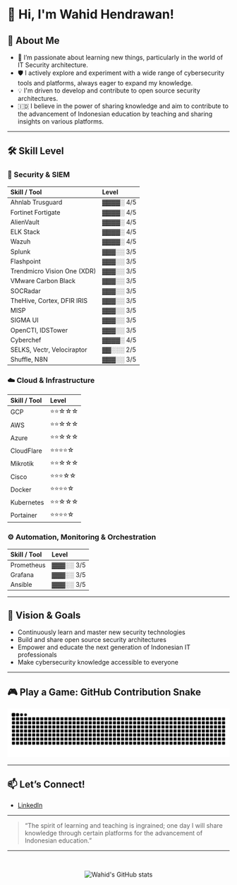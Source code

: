 # 👋 Hi, I'm Wahid Hendrawan!

## 🚀 About Me

- 🌱 I’m passionate about learning new things, particularly in the world of IT Security architecture.
- 🛡️ I actively explore and experiment with a wide range of cybersecurity tools and platforms, always eager to expand my knowledge.
- 💡 I'm driven to develop and contribute to open source security architectures.
- 🇮🇩 I believe in the power of sharing knowledge and aim to contribute to the advancement of Indonesian education by teaching and sharing insights on various platforms.

---

## 🛠️ Skill Level

### 🔐 Security & SIEM
| Skill / Tool | Level |
|:-------------|:------|
| Ahnlab Trusguard            | ▓▓▓▓░ 4/5 |
| Fortinet Fortigate          | ▓▓▓▓░ 4/5 |
| AlienVault                  | ▓▓▓▓░ 4/5 |
| ELK Stack                   | ▓▓▓▓░ 4/5 |
| Wazuh                       | ▓▓▓▓░ 4/5 |
| Splunk                      | ▓▓▓░░ 3/5 |
| Flashpoint                  | ▓▓▓░░ 3/5 |
| Trendmicro Vision One (XDR) | ▓▓▓░░ 3/5 |
| VMware Carbon Black         | ▓▓▓░░ 3/5 |
| SOCRadar                    | ▓▓▓░░ 3/5 |
| TheHive, Cortex, DFIR IRIS  | ▓▓▓░░ 3/5 |
| MISP                        | ▓▓▓░░ 3/5 |
| SIGMA UI                    | ▓▓▓░░ 3/5 |
| OpenCTI, IDSTower           | ▓▓▓░░ 3/5 |
| Cyberchef                   | ▓▓▓▓░ 4/5 |
| SELKS, Vectr, Velociraptor  | ▓▓░░░ 2/5 |
| Shuffle, N8N                | ▓▓▓░░ 3/5 |

### ☁️ Cloud & Infrastructure
| Skill / Tool | Level |
|:-------------|:------|
| GCP          | ⭐⭐☆☆☆ |
| AWS          | ⭐⭐☆☆☆ |
| Azure        | ⭐⭐☆☆☆ |
| CloudFlare   | ⭐⭐⭐⭐☆ |
| Mikrotik     | ⭐⭐☆☆☆ |
| Cisco        | ⭐⭐⭐☆☆ |
| Docker       | ⭐⭐⭐⭐☆ |
| Kubernetes   | ⭐⭐☆☆☆ |
| Portainer    | ⭐⭐⭐⭐☆ |

### ⚙️ Automation, Monitoring & Orchestration
| Skill / Tool | Level |
|:-------------|:------|
| Prometheus   | ▓▓▓░░ 3/5 |
| Grafana      | ▓▓▓░░ 3/5 |
| Ansible      | ▓▓▓░░ 3/5 |

---

## 🌱 Vision & Goals

- Continuously learn and master new security technologies
- Build and share open source security architectures
- Empower and educate the next generation of Indonesian IT professionals
- Make cybersecurity knowledge accessible to everyone

---

## 🎮 Play a Game: GitHub Contribution Snake

![snake gif](./dist/github-contribution-grid-snake.svg)

---

## 📫 Let’s Connect!

- [LinkedIn](https://www.linkedin.com/in/wahid-hendrawan-398385176/)

---

> “The spirit of learning and teaching is ingrained; one day I will share knowledge through certain platforms for the advancement of Indonesian education.”

---

<br/>

<p align="center">
  <img src="https://github-readme-stats.vercel.app/api?username=wahidhendrawan&show_icons=true&theme=radical" alt="Wahid's GitHub stats" />
</p>
